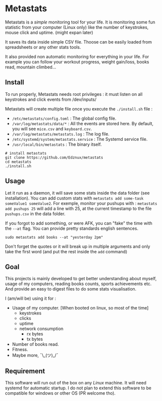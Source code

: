 # Metastats 

Metastats is a *simple* monitoring tool for your life.
It is monitoring some fun statistic from your computer (Linux only) like the number of keystrokes, mouse click and uptime. (might expan later)

It saves its data inside simple CSV file. Thoose can be easily loaded from spreadsheets or any other stats tools.

It also provided non automatic monitoring for everything in your life.
For example you can follow your workout progress, weight gain/loss, books read, mountain climbed...

## Install

To run properly, Metastats needs root privileges : it must listen on all keystrokes and click events from /dev/inputs/

Metastats will create multiple file once you execute the `./install.sh` file :
- `/etc/metastats/config.toml` : The global config file.
- `/var/log/metastats/data/*` : All the events are stored here. By default, you will see `mice.csv` and `keyboard.csv`.
- `/var/log/metastats/metastats.log` : The log file.
- `/etc/systemd/system/metastats.service` : The Systemd service file.
- `/usr/local/bin/metastats` : The binary itself.

```
# install metastats
git clone https://github.com/Edznux/metastats
cd metastats
./install.sh
```

## Usage

Let it run as a daemon, it will save some stats inside the data folder (see installation).
You can add custom stats with `metastats add some-task someValue1 someValue2`. For exemple, monitor your pushups with : 
`metastats add pushups 25` will add a line with 25, at the current timestamp to the file `pushups.csv` in the data folder.

If you forgot to add something, or were AFK, you can "fake" the time with the `--at` flag.
You can provide pretty standards english sentences.

```
sudo metastats add books --at "yesterday 2pm"
```

Don't forget the quotes or it will break up in multiple arguments and only take the first word (and put the rest inside the `add` command)

## Goal

This projects is mainly developed to get better understanding about myself, usage of my computers, reading books counts, sports achievements etc.
And provide an easy to digest files to do some stats visualisation.

I (am/will be) using it for :
- Usage of my computer. [When booted on linux, so most of the time]
  - keystrokes 
  - clicks
  - uptime
  - network consumption
    - rx bytes
    - tx bytes
- Number of books read.
- Fitness.
- Maybe more, ¯\\\_(ツ)\_/¯
## Requirement

This software will run out of the box on any *Linux* machine. It will need systemd for automatic startup.
I do not plan to extend this software to be compatible for windows or other OS (PR welcome tho).
